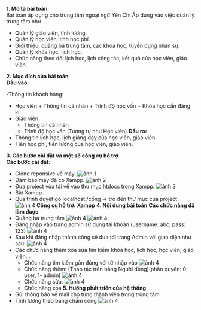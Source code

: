 <strong>1. Mô tả bài toán</strong><br>
 	Bài toán áp dụng cho trung tâm ngoại ngữ Yên Chi
 	Áp dụng vào việc quản lý trung tâm như 
- 	Quản lý giáo viên, tính lương.
-	Quản lý học viên, tính học phí.
-	Giới thiệu, quảng bá trung tâm, các khóa học, tuyển dụng nhân sự.
-	Quản lý khóa học, lịch học.
-	Chức năng theo dõi lịch học, lịch công tác, kết quả của học viên, giáo viên.

<strong>2. Mục đích của bài toán</strong><br>
 	**Đầu vào**:<br>

-Thông tin khách hàng: 
- Học viên
      + Thông tin cá nhân 
      + Trình độ học vấn
      + Khóa học cần đăng kí
-	Giáo viên
      + Thông tin cá nhân
      + Trình độ học vấn
		(Tương tự như Học viên)
 	**Đầu ra:**
-	Thông tin lịch học, lịch giảng dạy của học viên, giáo viên.
-	Tiền học phí, tiền lương của học viên, giáo viên.

<strong>3. Các bước cài đặt và một số công cụ hỗ trợ</strong><br>
 	<strong>Các bước cài đặt:</strong>
-	Clone reponsive về máy.
	![ảnh 1](imd_rm/anh1.png)
-	Đảm bảo máy đã có Xampp.
	![ảnh 2](imd_rm/anh2.png)
-	Đưa project vừa tải về vào thư mục htdocs trong Xampp.
	![ảnh 3](imd_rm/anh3.png)
-	Bật Xampp.
-	Qua trình duyệt gõ localhost:/cổng -> trỏ đến thư mục của project
	![ảnh 4](imd_rm/anh4.png)
	<strong>Công cụ hỗ trợ: Xampp</strong>
<strong>4. Nội dung bài toán</strong>
	<strong>Các chức năng đã làm được</strong>
- 	Quảng bá trung tâm
	![ảnh 4](imd_rm/anh5.png)
	![ảnh 4](imd_rm/anh6.png)
- 	Đăng nhập vào trang admin sử dụng tài khoản (username: abc, pass: 123)
	![ảnh 4](imd_rm/anh7.png)
- 	Sau khi đăng nhập thành công sẽ đưa tới trang Admin với giao diện như sau:
	![ảnh 4](imd_rm/anh8.png)
- 	Các chức năng thêm xóa sửa tìm kiếm khóa học, lịch học, học viên, giáo viên....
	+ Chức năng tìm kiếm gần đúng với từ nhập vào
	![ảnh 4](imd_rm/anh9.png)
	+ Chức năng thêm: (Thao tác trên bảng Người dùng)(phân quyền: 0-user, 1- admin)
	![ảnh 4](imd_rm/anh10.png)
	+ Chức năng sửa:
	![ảnh 4](imd_rm/anh11.png)
	+ Chức năng xóa
<strong>5. Hướng phát triển của hệ thống</strong>
-	Gửi thông báo về mail cho từng thành viên trong trung tâm
-	Tính lương theo bảng chấm công
	![ảnh 4](imd_rm/anh12.png)